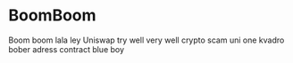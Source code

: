 # BoomBoom
Boom boom lala ley
Uniswap
try well very well
crypto scam
uni one kvadro bober
adress contract
blue boy
